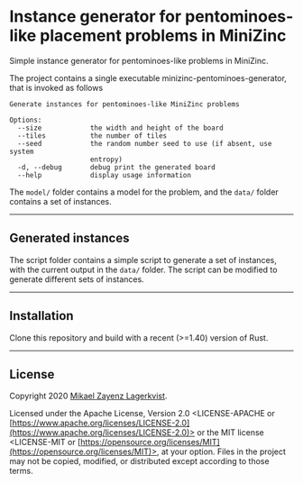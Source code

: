 # Instance generator for pentominoes-like placement problems in MiniZinc

Simple instance generator for pentominoes-like problems in MiniZinc.

The project contains a single executable minizinc-pentominoes-generator, that is invoked as follows

```
Generate instances for pentominoes-like MiniZinc problems

Options:
  --size            the width and height of the board
  --tiles           the number of tiles
  --seed            the random number seed to use (if absent, use system
                    entropy)
  -d, --debug       debug print the generated board
  --help            display usage information

```

The `model/` folder contains a model for the problem, and the `data/` folder contains a set of instances.

---

## Generated instances

The script folder contains a simple script to generate a set of instances, with the current output in the `data/` folder.
The script can be modified to generate different sets of instances.

---

## Installation

Clone this repository and build with a recent (>=1.40) version of Rust.

---

## License

Copyright 2020 <a href="https://zayenz.se" target="_blank">Mikael Zayenz Lagerkvist</a>.

Licensed under the Apache License, Version 2.0 <LICENSE-APACHE or
[https://www.apache.org/licenses/LICENSE-2.0](https://www.apache.org/licenses/LICENSE-2.0)>
or the MIT license <LICENSE-MIT or
[https://opensource.org/licenses/MIT](https://opensource.org/licenses/MIT)>,
at your option. Files in the project may not be copied, modified, or
distributed except according to those terms.

